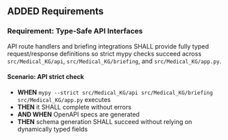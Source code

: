 ## ADDED Requirements

### Requirement: Type-Safe API Interfaces
API route handlers and briefing integrations SHALL provide fully typed request/response definitions so strict mypy checks succeed across `src/Medical_KG/api`, `src/Medical_KG/briefing`, and `src/Medical_KG/app.py`.

#### Scenario: API strict check
- **WHEN** `mypy --strict src/Medical_KG/api src/Medical_KG/briefing src/Medical_KG/app.py` executes
- **THEN** it SHALL complete without errors
- **AND WHEN** OpenAPI specs are generated
- **THEN** schema generation SHALL succeed without relying on dynamically typed fields
